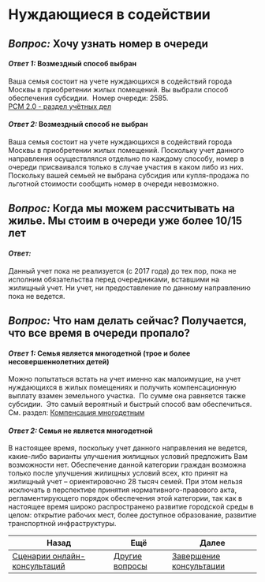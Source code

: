   
  
# Нуждающиеся в содействии  
  
## *Вопрос:* Хочу узнать номер в очереди  
#### *Ответ 1:* Возмездный способ выбран  
Ваша семья состоит на учете нуждающихся в содействий города Москвы в приобретении жилых помещений. Вы выбрали способ обеспечения субсидии.  Номер очереди: 2585.  
	[РСМ 2.0 - раздел учётных дел](http://webrsm.mlc.gov:5222/RegistersView/KursKpu)  
#### *Ответ 2:* Возмездный способ не выбран  
Ваша семья состоит на учете нуждающихся в содействий города Москвы в приобретении жилых помещений. Поскольку учет данного направления осуществлялся отдельно по каждому способу, номер в очереди присваивался только в случае участия в каком либо из них. Поскольку вашей семьей не выбрана субсидия или купля-продажа по льготной стоимости сообщить номер в очереди невозможно.    
## *Вопрос:* Когда мы можем рассчитывать на жилье. Мы стоим в очереди уже более 10/15 лет  
#### *Ответ:*   
Данный учет пока не реализуется (с 2017 года) до тех пор, пока не исполним обязательства перед очередниками, вставшими на жилищный учет. Ни учет, ни предоставление по данному направлению пока не ведется.  
  
## *Вопрос:* Что нам делать сейчас? Получается, что все время в очереди пропало?  
  
#### *Ответ 1:* Семья является многодетной (трое и более несовершеннолетних детей)  
Можно попытаться встать на учет именно как малоимущие, на учет нуждающихся в жилых помещениях и получить компенсационную выплату взамен земельного участка.  По сумме она равняется также субсидии.  Это самый вероятный и быстрый способ вам обеспечиться.  
	См. раздел: [Компенсация многодетным](./%D0%9A%D0%BE%D0%BC%D0%BF%D0%B5%D0%BD%D1%81%D0%B0%D1%86%D0%B8%D1%8F%2520%D0%BC%D0%BD%D0%BE%D0%B3%D0%BE%D0%B4%D0%B5%D1%82%D0%BD%D1%8B%D0%BC.md#)  
#### *Ответ 2:* Семья не является многодетной  
В настоящее время, поскольку учет данного направления не ведется, какие-либо варианты улучшения жилищных условий предложить Вам возможности нет. Обеспечение данной категории граждан возможна только после улучшения жилищных условий всех, кто принят на жилищный учет – ориентировочно 28 тысяч семей. При этом нельзя исключать в перспективе принятия нормативного-правового акта, регламентирующего порядок обеспечения этой категории, так как в настоящее время широко распространено развитие городской среды в целом: открытие рабочих мест, более доступное образование, развитие транспортной инфраструктуры.  
  
| Назад                                                             | Ещё                                       | Далее                                    |  
| ----------------------------------------------------------------- | ----------------------------------------- | ---------------------------------------- |  
| [Сценарии онлайн-консультаций](../%D0%A1%D1%86%D0%B5%D0%BD%D0%B0%D1%80%D0%B8%D0%B8%2520%D0%BE%D0%BD%D0%BB%D0%B0%D0%B9%D0%BD-%D0%BA%D0%BE%D0%BD%D1%81%D1%83%D0%BB%D1%8C%D1%82%D0%B0%D1%86%D0%B8%D0%B9.md#) | [Другие вопросы](./%D0%9F%D1%80%D0%B5%D0%B4%D0%BC%D0%B5%D1%82%D0%BD%D1%8B%D0%B5.md#) | [Завершение консультации](../%D0%A3%D0%BD%D0%B8%D0%B2%D0%B5%D1%80%D1%81%D0%B0%D0%BB%D1%8C%D0%BD%D1%8B%D0%B5/3.%2520%D0%92%D1%8B%D1%85%D0%BE%D0%B4.md#) |  
